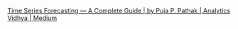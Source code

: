 
[Time Series Forecasting — A Complete Guide | by Puja P. Pathak | Analytics Vidhya | Medium](https://medium.com/analytics-vidhya/time-series-forecasting-a-complete-guide-d963142da33f)
